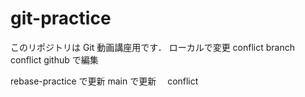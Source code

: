 # git-practice

このリポジトリは Git 動画講座用です．
ローカルで変更
conflict branch
conflict github で編集

rebase-practice で更新
main で更新　 conflict
